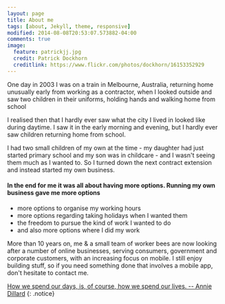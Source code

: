 ```yaml
---
layout: page
title: About me
tags: [about, Jekyll, theme, responsive]
modified: 2014-08-08T20:53:07.573882-04:00
comments: true
image:
  feature: patrickjj.jpg
  credit: Patrick Dockhorn
  creditlink: https://www.flickr.com/photos/dockhorn/16153352929
---
```


One day in 2003 I was on a train in Melbourne, Australia, returning home unusually early from working as a contractor, when I looked
outside and saw two children in their uniforms, holding hands and walking home from school

I realised then that I hardly ever saw what the city I lived in looked like during daytime. I saw it in the early morning and evening, but
I hardly ever saw children returning home from school.

I had two small children of my own at the time - my daughter had just started primary school and my son was in childcare -
and I wasn't seeing them much as I wanted to. So I turned down the next contract extension
and instead started my own business.

#### In the end for me it was all about having more options. Running my own business gave me more options
* more options to organise my working hours
* more options regarding taking holidays when I wanted them
* the freedom to pursue the kind of work I wanted to do
* and also more options where I did my work

More than 10 years on, me & a small team of worker bees are now looking after a number of online businesses, serving consumers, government and corporate customers, with an increasing focus on mobile. I still enjoy building stuff, so
 if you need something done that involves a mobile app, don't hesitate to contact me.

[How we spend our days, is, of course, how we spend our lives. -- Annie Dillard](http://www.brainpickings.org/2013/06/07/annie-dillard-the-writing-life-1/)
{: .notice}

